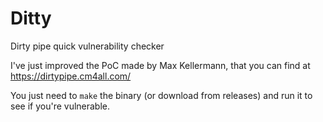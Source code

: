 # Ditty
Dirty pipe quick vulnerability checker

I've just improved the PoC made by Max Kellermann, that you can find at https://dirtypipe.cm4all.com/

You just need to `make` the binary (or download from releases) and run it to see if you're vulnerable.

